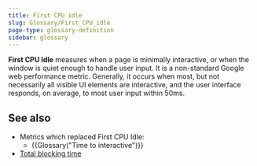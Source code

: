 ```yaml
---
title: First CPU idle
slug: Glossary/First_CPU_idle
page-type: glossary-definition
sidebar: glossary
---
```


**First CPU Idle** measures when a page is minimally interactive, or when the window is quiet enough to handle user input. It is a non-standard Google web performance metric. Generally, it occurs when most, but not necessarily all visible UI elements are interactive, and the user interface responds, on average, to most user input within 50ms.

## See also

- Metrics which replaced First CPU Idle:
  - {{Glossary("Time to interactive")}}
- [Total blocking time](https://developer.chrome.com/docs/lighthouse/performance/lighthouse-total-blocking-time/)
